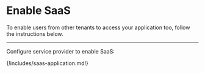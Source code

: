 # Enable SaaS  

To enable users from other tenants to access your application too, follow the instructions below. 

-----

Configure service provider to enable SaaS:

{!includes/saas-application.md!}